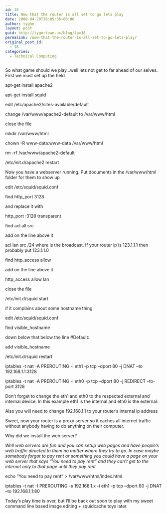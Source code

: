 ```yaml
---
id: 18
title: Now that the router is all set to go lets play
date: 2008-04-20T20:05:36+00:00
author: tyghe
layout: post
guid: http://tygertown.us/blog/?p=18
permalink: /now-that-the-router-is-all-set-to-go-lets-play/
original_post_id:
  - 18
categories:
  - Technical Computing
---
```

So what game should we play&#8230;well lets not get to far ahead of our selves. First we must set up the field

apt-get install apache2
  
apt-get install squid

edit /etc/apache2/sites-available/default
  
change /var/www/apache2-default to /var/www/html
  
close the file

mkdir /var/www/html
  
chown -R www-data:www-data /var/www/html
  
rm -rf /var/www/apache2-default
  
/etc/init.d/apache2 restart

Now you have a webserver running. Put documents in the /var/www/html folder for them to show up

edit /etc/squid/squid.conf
  
find http_port 3128
  
and replace it with
  
http_port <routeripaddress>:3128 transparent

find acl all src
  
add on the line above it
  
acl lan src /24 where is the broadcast. If your router ip is 123.1.1.1 then probably put 123.1.1.0

find http_access allow
  
add on the line above it
  
http_access allow lan

close the file
  
/etc/init.d/squid start

if it complains about some hostname thing
  
edit /etc/squid/squid.conf
  
find visible_hostname
  
down below that below the line #Default:
  
add visible_hostname

/etc/init.d/squid restart

iptables -t nat -A PREROUTING -i eth1 -p tcp &#8211;dport 80 -j DNAT &#8211;to 192.168.1.1:3128
  
iptables -t nat -A PREROUTING -i eth0 -p tcp &#8211;dport 80 -j REDIRECT &#8211;to-port 3128

Don&#8217;t forget to change the eth1 and eth0 to the respected external and internal device. In this example eth1 is the internal and eth0 is the external.
  
Also you will need to change 192.168.1.1 to your router&#8217;s internal ip address

Sweet, now your router is a proxy server so it caches all internet traffic without anybody having to do anything on their computer.

Why did we install the web server?
  
_Well web servers are fun and you can setup web pages and have people&#8217;s web traffic directed to them no matter where they try to go. In case maybe somebody forgot to pay rent or something you could have a page on your web server that says &#8220;You need to pay rent&#8221; and they can&#8217;t get to the internet only to that page until they pay rent_

echo &#8220;You need to pay rent&#8221; > /var/www/html/index.html
  
iptables -t nat -I PREROUTING -s 192.168.1.x -i eth1 -p tcp &#8211;dport 80 -j DNAT &#8211;to 192.168.1.1:80

Today&#8217;s play time is over, but I&#8217;ll be back out soon to play with my sweet command line based image editing + squidcache toys later.